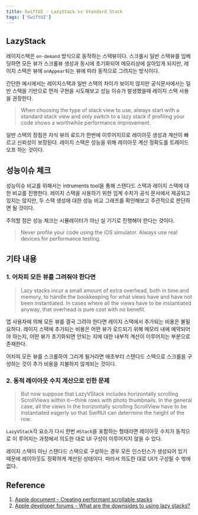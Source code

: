 ```yaml
---
title: SwiftUI - LazyStack vs Standard Stack
tags: ['SwiftUI']
---
```


## LazyStack

레이지스택은 `on-demand` 방식으로 동작하는 스택뷰이다. 스크롤시 일반 스택뷰를 임베딩하면 모든 뷰가 스크롤뷰 생성과 동시에 초기화되어 메모리상에 살아있게 되지만, 레이지 스택은 뷰에 `onAppear`되는 뷰에 따라 동적으로 그려지는 방식이다.

간단한 예시에서는 레이지스택과 일반 스택의 차이가 보이지 않지만 공식문서에서는 일반 스택을 기반으로 먼저 구현을 시도해보고 성능 이슈가 발생했을때 레이지 스택 사용을 권장한다.

> When choosing the type of stack view to use, always start with a standard stack view and only switch to a lazy stack if profiling your code shows a worthwhile performance improvement.

일반 스택의 장점은 자식 뷰의 로드가 한번에 이루어지므로 레이아웃 생성과 계산이 빠르고 신뢰성이 보장된다. 레이지 스택은 성능을 위해 레이아웃 계산 정확도를 트레이드 오프 하는 것이다.

## 성능이슈 체크

성능이슈 비교를 위해서는 intruments tool을 통해 스탠다드 스택과 레이지 스택에 대한 비교를 진행한다. 레이지 스택을 사용하기 위한 임계 수치가 공식 문서에서 제공되고 있지는 않지만, 두 스택 생성에 대한 성능 비교 그래프를 확인해보고 주관적으로 판단하면 될 것이다.

주의할 점은 성능 체크는 시뮬레이터가 아닌 실 기기로 진행해야 한다는 것이다.

> Never profile your code using the iOS simulator. Always use real devices for performance testing.

## 기타 내용

### 1. 어차피 모든 뷰를 그려줘야 한다면

> Lazy stacks incur a small amount of extra overhead, both in time and memory, to handle the bookkeeping for what views have and have not been instantiated. In cases where all the views have to be instantiated anyway, that overhead is pure cost with no benefit.

앱 사용자에 의해 모든 뷰를 결국 그려야 한다면 레이지 스택에서 추가되는 비용은 불필요하다. 레이지 스택에 추가되는 비용은 어떤 뷰가 로드되기 위해 메모리 내에 예약되어야 하는지, 어떤 뷰가 초기화되면 안되는 지에 대한 내부적 계산이 이루어지는 부분으로 존재한다.

어차피 모든 뷰를 스크롤하여 그리게 될거라면 애초부터 스탠다드 스택으로 스크롤을 구성하는 것이 추가 비용을 지불하지 않게되는 것이다.

### 2. 동적 레이아웃 수치 계산으로 인한 문제

> But now suppose that LazyVStack includes horizontally scrolling ScrollViews within it—think rows with photo thumbnails. In the general case, all the views in the horizontally scrolling ScrollView have to be instantiated eagerly so that SwiftUI can determine the height of the row.

`LazyVStack`각 요소가 다시 한번 `HStack`을 포함하는 형태라면 레이아웃 수치가 동적으로 이 루어지는 과정에서 의도한 대로 UI 구성이 이루어지지 않을 수 있다.

레이지 스택이 아닌 스탠다드 스택으로 구성하는 경우 모든 인스턴스가 생성되어 있기 때문에 레이아웃도 정확하게 계산된 상태이다. 따라서 의도한 대로 UI가 구성될 수 밖에 없다.

## Reference

1. [Apple document - Creating performant scrollable stacks](https://developer.apple.com/documentation/swiftui/creating-performant-scrollable-stacks)
2. [Apple developer forums - What are the downsides to using lazy stacks?](https://developer.apple.com/forums/thread/651593)
